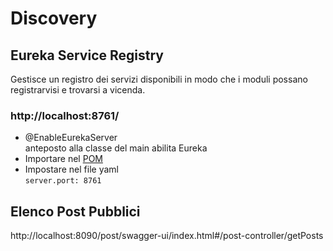 # Discovery

## Eureka Service Registry
Gestisce un registro dei servizi disponibili in modo che i moduli possano registrarvisi e trovarsi a vicenda.
### http://localhost:8761/
- @EnableEurekaServer  
  anteposto alla classe del main abilita Eureka  
- Importare nel [POM](./pom.xml)
- Impostare nel file yaml  
  `server.port: 8761`

## Elenco Post Pubblici
http://localhost:8090/post/swagger-ui/index.html#/post-controller/getPosts